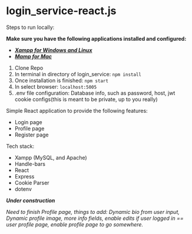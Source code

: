 # login_service-react.js

Steps to run locally: 

**Make sure you have the following applications installed and configured:**
- [***Xampp for Windows and Linux***](https://www.apachefriends.org/download.html)
- [***Mamp for Mac***](https://www.mamp.info/en/downloads/)
1. Clone Repo
2. In terminal in directory of login_service: ``npm install``
3. Once installation is finished: ``npm start``
4. In select browser: ``localhost:5005``
5. .env file configuration: Database info, such as password, host, jwt cookie configs(this is meant to be private, up to you really)

Simple React application to provide the following features:
- Login page
- Profile page
- Register page

Tech stack:
- Xampp (MySQL, and Apache)
- Handle-bars
- React
- Express
- Cookie Parser
- dotenv

***Under construction***

*Need to finish Profile page, things to add: Dynamic bio from user input, Dynamic profile image, more info fields, enable edits if user logged in == user profile page, enable profile page to go somewhere.*  
